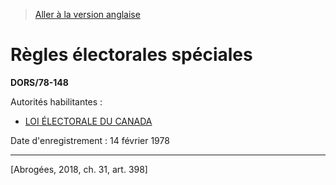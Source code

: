 > [Aller à la version anglaise](/en/Regulations/Statutory%20Orders%20and%20Regulations/78/148.md)

# Règles électorales spéciales

**DORS/78-148**

Autorités habilitantes : 
- [LOI ÉLECTORALE DU CANADA](/fr/Lois/Lois%20du%20Canada/2000/ch.%209.md)

Date d'enregistrement : 14 février 1978

----------


[Abrogées, 2018, ch. 31, art. 398]

